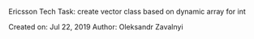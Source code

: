 Ericsson Tech Task: create vector class based on dynamic array for int

Created on: Jul 22, 2019
Author: Oleksandr Zavalnyi
